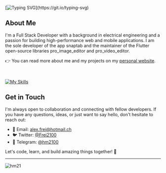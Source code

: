     
[![Typing SVG](https://readme-typing-svg.demolab.com/?font=Fira+Code&pause=1000&random=false&width=500&lines=Hi+there%F0%9F%91%8B%2C+I'm+Alex+from+Switzerland.)](https://git.io/typing-svg)


## About Me

I'm a Full Stack Developer with a background in electrical engineering and a passion for building high-performance web and mobile applications. I am the sole developer of the app snaptab and the maintainer of the Flutter open-source libraries pro_image_editor and pro_video_editor.

👉 You can read more about me and my projects on my [personal website](https://alex-frei.web.app).
  
  <br>
  
[![My Skills](https://skillicons.dev/icons?i=flutter,angular,ts,js,html,css,cs,dotnet,supabase,firebase,gcp,azure,raspberrypi,vscode,visualstudio)](https://skillicons.dev)

## Get in Touch

I'm always open to collaboration and connecting with fellow developers. If you have any questions, ideas, or just want to say hello, don't hesitate to reach out:

- 📧 Email: [alex.frei@hotmail.ch](mailto:alex.frei@hotmail.ch)
- 🐦 Twitter: [@Frei2100](https://twitter.com/Frei2100)
- 📩 Telegram: [@hm2100](https://t.me/hm2100)

Let's code, learn, and build amazing things together! 🚀

<hr>

<p align="left"> <img src="https://komarev.com/ghpvc/?username=hm21" alt="hm21"/> </p>
